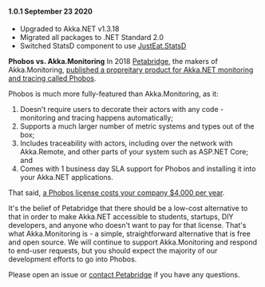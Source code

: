 #### 1.0.1 September 23 2020
* Upgraded to Akka.NET v1.3.18
* Migrated all packages to .NET Standard 2.0
* Switched StatsD component to use [JustEat.StatsD](https://www.nuget.org/packages/JustEat.StatsD/)

**Phobos vs. Akka.Monitoring**
In 2018 [Petabridge](https://petabridge.com/), the makers of Akka.Monitoring, [published a propreitary product for Akka.NET monitoring and tracing called Phobos](https://phobos.petabridge.com/).

Phobos is much more fully-featured than Akka.Monitoring, as it:

1. Doesn't require users to decorate their actors with any code - monitoring and tracing happens automatically;
2. Supports a much larger number of metric systems and types out of the box;
3. Includes traceability with actors, including over the network with Akka.Remote, and other parts of your system such as ASP.NET Core; and
4. Comes with 1 business day SLA support for Phobos and installing it into your Akka.NET applications.

That said, [a Phobos license costs your company $4,000 per year](https://phobos.petabridge.com/articles/setup/request.html).

It's the belief of Petabridge that there should be a low-cost alternative to that in order to make Akka.NET accessible to students, startups, DIY developers, and anyone who doesn't want to pay for that license. That's what Akka.Monitoring is - a simple, straightforward alternative that is free and open source. We will continue to support Akka.Monitoring and respond to end-user requests, but you should expect the majority of our development efforts to go into Phobos.

Please open an issue or [contact Petabridge](https://petabridge.com/contact/) if you have any questions.